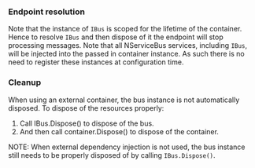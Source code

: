 ### Endpoint resolution

Note that the instance of `IBus` is scoped for the lifetime of the container. Hence to resolve `IBus` and then dispose of it the endpoint will stop processing messages. Note that all NServiceBus services, including `IBus`, will be injected into the passed in container instance. As such there is no need to register these instances at configuration time. 


### Cleanup

When using an external container, the bus instance is not automatically disposed. To dispose of the resources properly:

 1. Call IBus.Dispose() to dispose of the bus.
 1. And then call container.Dispose() to dispose of the container.

NOTE: When external dependency injection is not used, the bus instance still needs to be properly disposed of by calling `IBus.Dispose()`.
